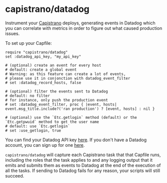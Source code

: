 # capistrano/datadog

Instrument your [Capistrano](https://github.com/capistrano/capistrano) deploys, generating events in Datadog which you can correlate with metrics in order to figure out what caused production issues.

To set up your Capfile:

    require "capistrano/datadog"
    set :datadog_api_key, "my_api_key"

    # (optional) create an event for every host
    # default: create a global event
    # Warning: as this feature can create a lot of events,
    # please use it in conjonction with datadog_event_filter
    # set :datadog_record_hosts, false

    # (optional) filter the events sent to Datadog
    # default: no filter
    # for instance, only push the production event
    # set :datadog_event_filter, proc { |event, hosts| event.msg_title.include?('ran production') ? [event, hosts] : nil }

    # (optional) use the `Etc.getlogin` method (default) or the `Etc.getpwuid` method to get the user name
    # default: use `Etc.getlogin`
    # set :use_getlogin, true

You can find your Datadog API key [here](https://app.datadoghq.com/account/settings#api). If you don't have a Datadog account, you can sign up for one [here](http://www.datadoghq.com/).

`capistrano/datadog` will capture each Capistrano task that that Capfile runs, including the roles that the task applies to and any logging output that it emits and submits them as events to Datadog at the end of the execution of all the tasks. If sending to Datadog fails for any reason, your scripts will still succeed.
